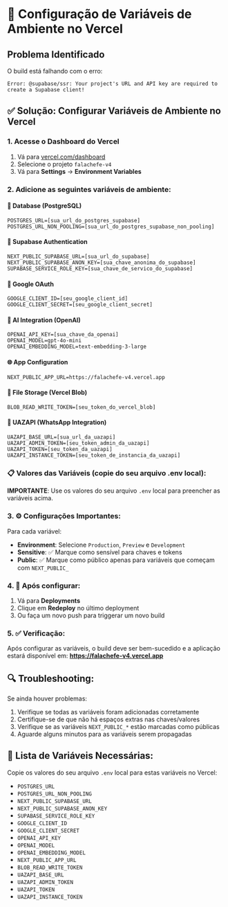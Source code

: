 # 🚨 Configuração de Variáveis de Ambiente no Vercel

## Problema Identificado

O build está falhando com o erro:

```
Error: @supabase/ssr: Your project's URL and API key are required to create a Supabase client!
```

## ✅ Solução: Configurar Variáveis de Ambiente no Vercel

### 1. Acesse o Dashboard do Vercel

1. Vá para [vercel.com/dashboard](https://vercel.com/dashboard)
2. Selecione o projeto `falachefe-v4`
3. Vá para **Settings** → **Environment Variables**

### 2. Adicione as seguintes variáveis de ambiente:

#### 🔐 Database (PostgreSQL)

```
POSTGRES_URL=[sua_url_do_postgres_supabase]
POSTGRES_URL_NON_POOLING=[sua_url_do_postgres_supabase_non_pooling]
```

#### 🔑 Supabase Authentication

```
NEXT_PUBLIC_SUPABASE_URL=[sua_url_do_supabase]
NEXT_PUBLIC_SUPABASE_ANON_KEY=[sua_chave_anonima_do_supabase]
SUPABASE_SERVICE_ROLE_KEY=[sua_chave_de_servico_do_supabase]
```

#### 🤖 Google OAuth

```
GOOGLE_CLIENT_ID=[seu_google_client_id]
GOOGLE_CLIENT_SECRET=[seu_google_client_secret]
```

#### 🧠 AI Integration (OpenAI)

```
OPENAI_API_KEY=[sua_chave_da_openai]
OPENAI_MODEL=gpt-4o-mini
OPENAI_EMBEDDING_MODEL=text-embedding-3-large
```

#### 🌐 App Configuration

```
NEXT_PUBLIC_APP_URL=https://falachefe-v4.vercel.app
```

#### 📁 File Storage (Vercel Blob)

```
BLOB_READ_WRITE_TOKEN=[seu_token_do_vercel_blob]
```

#### 📱 UAZAPI (WhatsApp Integration)

```
UAZAPI_BASE_URL=[sua_url_da_uazapi]
UAZAPI_ADMIN_TOKEN=[seu_token_admin_da_uazapi]
UAZAPI_TOKEN=[seu_token_da_uazapi]
UAZAPI_INSTANCE_TOKEN=[seu_token_de_instancia_da_uazapi]
```

### 📋 Valores das Variáveis (copie do seu arquivo .env local):

**IMPORTANTE**: Use os valores do seu arquivo `.env` local para preencher as variáveis acima.

### 3. ⚙️ Configurações Importantes:

Para cada variável:

- **Environment**: Selecione `Production`, `Preview` e `Development`
- **Sensitive**: ✅ Marque como sensível para chaves e tokens
- **Public**: ✅ Marque como público apenas para variáveis que começam com `NEXT_PUBLIC_`

### 4. 🚀 Após configurar:

1. Vá para **Deployments**
2. Clique em **Redeploy** no último deployment
3. Ou faça um novo push para triggerar um novo build

### 5. ✅ Verificação:

Após configurar as variáveis, o build deve ser bem-sucedido e a aplicação estará disponível em:
**https://falachefe-v4.vercel.app**

## 🔍 Troubleshooting:

Se ainda houver problemas:

1. Verifique se todas as variáveis foram adicionadas corretamente
2. Certifique-se de que não há espaços extras nas chaves/valores
3. Verifique se as variáveis `NEXT_PUBLIC_*` estão marcadas como públicas
4. Aguarde alguns minutos para as variáveis serem propagadas

## 📝 Lista de Variáveis Necessárias:

Copie os valores do seu arquivo `.env` local para estas variáveis no Vercel:

- `POSTGRES_URL`
- `POSTGRES_URL_NON_POOLING`
- `NEXT_PUBLIC_SUPABASE_URL`
- `NEXT_PUBLIC_SUPABASE_ANON_KEY`
- `SUPABASE_SERVICE_ROLE_KEY`
- `GOOGLE_CLIENT_ID`
- `GOOGLE_CLIENT_SECRET`
- `OPENAI_API_KEY`
- `OPENAI_MODEL`
- `OPENAI_EMBEDDING_MODEL`
- `NEXT_PUBLIC_APP_URL`
- `BLOB_READ_WRITE_TOKEN`
- `UAZAPI_BASE_URL`
- `UAZAPI_ADMIN_TOKEN`
- `UAZAPI_TOKEN`
- `UAZAPI_INSTANCE_TOKEN`
